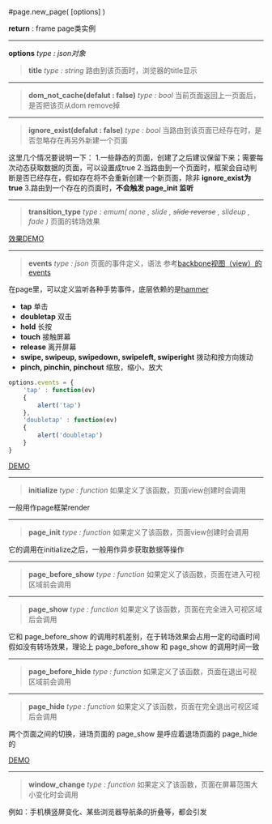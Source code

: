 #page.new_page( [options] )

**return** : frame page类实例

----------

**options**
*type : json对象*


>**title**
>*type : string*
>路由到该页面时，浏览器的title显示

----------


>**dom_not_cache(defalut : false)**
>*type : bool*
>当前页面返回上一页面后，是否把该页从dom remove掉


---------


>**ignore_exist(defalut : false)**
>*type : bool*
>当路由到该页面已经存在时，是否忽略存在再另外新建一个页面



这里几个情况要说明一下：
1.一些静态的页面，创建了之后建议保留下来；需要每次动态获取数据的页面，可以设置成true
2.当路由到一个页面时，框架会自动判断是否已经存在，假如存在将不会重新创建一个新页面，除非 **ignore_exist为true**
3.路由到一个存在的页面时，**不会触发 page_init 监听**

----------

>**transition_type**
>*type : emum( none , slide  , ~~slide reverse~~ , slideup , fade )*
>页面的转场效果

[效果DEMO][1]

----------

>**events**
>*type : json*
>页面的事件定义，语法 参考[backbone视图（view）的events][2]


在page里，可以定义监听各种手势事件，底层依赖的是[hammer][3]

- **tap**  单击
- **doubletap**  双击
- **hold**  长按
- **touch** 接触屏幕
- **release** 离开屏幕
- **swipe, swipeup, swipedown, swipeleft, swiperight**   拨动和按方向拨动
- **pinch, pinchin, pinchout** 缩放，缩小，放大

```javascript
options.events = {
	'tap' : function(ev)
	{
		alert('tap')
	},
	'doubletap' : function(ev)
	{
		alert('doubletap')
	}
}
```

[DEMO][4]


----------
>**initialize**
*type : function*
如果定义了该函数，页面view创建时会调用

一般用作page框架render

----------

>**page_init**
>*type : function*
>如果定义了该函数，页面view创建时会调用

它的调用在initialize之后，一般用作异步获取数据等操作

----------

>**page_before_show**
>*type : function*
>如果定义了该函数，页面在进入可视区域前会调用


----------

>**page_show**
>*type : function*
>如果定义了该函数，页面在完全进入可视区域后会调用

它和 page_before_show 的调用时机差别，在于转场效果会占用一定的动画时间
假如没有转场效果，理论上 page_before_show 和 page_show 的调用时间一致

----------

>**page_before_hide**
>*type : function*
>如果定义了该函数，页面在退出可视区域前会调用

----------

>**page_hide**
>*type : function*
>如果定义了该函数，页面在完全退出可视区域后会调用

两个页面之间的切换，进场页面的 page_show 是呼应着退场页面的 page_hide 的

[DEMO][5]

----------

>**window_change**
>*type : function*
>如果定义了该函数，页面在屏幕范围大小变化时会调用

例如：手机横竖屏变化、某些浏览器导航条的折叠等，都会引发


  [1]: http://my.poco.cn/hotbed/webapp_frame/demo/transition_type.html
  [2]: http://documentcloud.github.io/backbone/#View-extend
  [3]: http://eightmedia.github.io/hammer.js/
  [4]: http://my.poco.cn/hotbed/webapp_frame/demo/events.html
  [5]: http://my.poco.cn/hotbed/webapp_frame/demo/page_function.html
